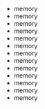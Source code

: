 - memory
- memory
- memory
- memory
- memory
- memory
- memory
- memory
- memory
- memory
- memory
- memory
- memory